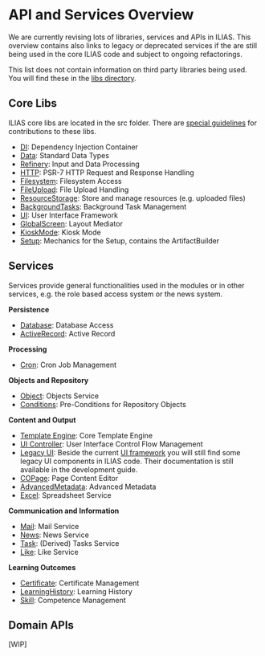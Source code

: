 # API and Services Overview

We are currently revising lots of libraries, services and APIs in ILIAS. This overview contains also links to legacy or deprecated services if the are still being used in the core ILIAS code and subject to ongoing refactorings.

This list does not contain information on third party libraries being used. You will find these in the [libs directory](../../libs/README.md).


## Core Libs

ILIAS core libs are located in the src folder. There are [special guidelines](../../src/README.md) for contributions to these libs.

- [DI](../../src/DI/README.md): Dependency Injection Container
- [Data](../../src/Data/README.md): Standard Data Types
- [Refinery](../../src/Refinery/README.md): Input and Data Processing
- [HTTP](../../src/HTTP/README.md): PSR-7 HTTP Request and Response Handling
- [Filesystem](../../src/Filesystem/README.md): Filesystem Access
- [FileUpload](../../src/FileUpload/README.md): File Upload Handling
- [ResourceStorage](../../src/ResourceStorage/README.md): Store and manage resources (e.g. uploaded files)
- [BackgroundTasks](../../src/BackgroundTasks/README.md): Background Task Management
- [UI](../../src/UI/README.md): User Interface Framework
- [GlobalScreen](../../src/GlobalScreen/README.md): Layout Mediator
- [KioskMode](../../src/KioskMode/README.md): Kiosk Mode
- [Setup](../../src/Setup/README.md): Mechanics for the Setup, contains the ArtifactBuilder


## Services

Services provide general functionalities used in the modules or in other services, e.g. the role based access system or the news system.

**Persistence**

- [Database](../../Services/Database/README.md): Database Access
- [ActiveRecord](../../Services/ActiveRecord/README.md): Active Record

**Processing**

- [Cron](../../Services/Cron/README.md): Cron Job Management

**Objects and Repository**

- [Object](../../Services/Object/README.md): Objects Service
- [Conditions](../../Services/Conditions/README.md): Pre-Conditions for Repository Objects

**Content and Output**

- [Template Engine](../../Services/UICore/template-engine.md): Core Template Engine
- [UI Controller](../../Services/UICore/ilctrl.md): User Interface Control Flow Management
- [Legacy UI](https://docu.ilias.de/goto_docu_st_64268_42.html): Beside the current [UI framework](../../src/UI/README.md) you will still find some legacy UI components in ILIAS code. Their documentation is still available in the development guide.
- [COPage](../../Services/COPage/README.md): Page Content Editor
- [AdvancedMetadata](../../Services/AdvancedMetaData/README.md): Advanced Metadata
- [Excel](../../Services/Excel/README.md): Spreadsheet Service

**Communication and Information**

- [Mail](../../Services/Mail/README.md): Mail Service
- [News](../../Services/News/README.md): News Service
- [Task](../../Services/Tasks/README.md): (Derived) Tasks Service
- [Like](../../Services/Like/README.md): Like Service

**Learning Outcomes**

- [Certificate](../../Services/Certificate/README.md): Certificate Management
- [LearningHistory](../../Services/LearningHistory/README.md): Learning History
- [Skill](../../Services/Skill/README.md#api): Competence Management


## Domain APIs

[WIP]
